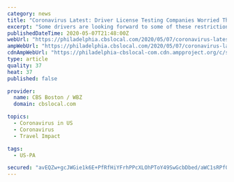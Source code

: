 ```yaml
---
category: news
title: "Coronavirus Latest: Driver License Testing Companies Worried They’re Going To Lose Business To Parts Of Pennsylvania Opening Up"
excerpt: "Some drivers are looking forward to some of these restrictions being lifted, but a number of testing sites that are still on lockdown feel left behind."
publishedDateTime: 2020-05-07T21:48:00Z
webUrl: "https://philadelphia.cbslocal.com/2020/05/07/coronavirus-latest-driver-license-testing-companies-worried-theyre-going-to-lose-business-to-parts-of-pennsylvania-opening-up/"
ampWebUrl: "https://philadelphia.cbslocal.com/2020/05/07/coronavirus-latest-driver-license-testing-companies-worried-theyre-going-to-lose-business-to-parts-of-pennsylvania-opening-up/amp/"
cdnAmpWebUrl: "https://philadelphia-cbslocal-com.cdn.ampproject.org/c/s/philadelphia.cbslocal.com/2020/05/07/coronavirus-latest-driver-license-testing-companies-worried-theyre-going-to-lose-business-to-parts-of-pennsylvania-opening-up/amp/"
type: article
quality: 37
heat: 37
published: false

provider:
  name: CBS Boston / WBZ
  domain: cbslocal.com

topics:
  - Coronavirus in US
  - Coronavirus
  - Travel Impact

tags:
  - US-PA

secured: "avEQZw+gcJWGie1k6E+PfRfHiYFrhPPcXLOhPToY49SwGcbDbed/aWC1sRPf0rKx0PwY0Bhr49kH5IfmZgfZpMdW9/IcKWIAnzLXGFjRAdRrvvv1mG6Q6Fx3LgY9hNhFnCk6xp6TdG+c/gsvMmapUwuxLXEBa1ZmU9lw9zMJIWhV6r/hOkYEmaD3KTOXpdKuYrFbh9h8ygZ5E8daCD4Fo6kcaa4QANZiRdL1y4cmXk22ExRkJb3gvO2AQ79DCHA1+iZB5o04KpwyNGf+M3kXKOH4E6hMz1sS4mskrieGMqqajEOQFllDHXQWruF+GGH/qOYSF+XebG5mVxcWWHsBsnViHXUCavminWb0SuRxFXAPEwckd+8iNVcG544zvN6BOYsenDzPEWqT4w/iXSb7vg2R7wkKtj/XfdyYsQQdOm8S/lIcI2YH9MKfJnR87KHbtLLZUIL6MvB/1Cuhd1II6f83o9+TeUgApwRAMW8ZbWg=;NJ2n6HSqwXqrMZj8iHZFjg=="
---
```


